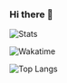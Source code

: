 ### Hi there 👋

![Stats](https://github-readme-stats.vercel.app/api?username=dbrrt&show_icons=true&count_private=true&hide=stars&include_all_commits=true&show_icons=true&layout=compact&theme=blueberry)

![Wakatime](https://github-readme-stats.vercel.app/api/wakatime?username=dbrrt&theme=blueberry)

![Top Langs](https://github-readme-stats.vercel.app/api/top-langs/?username=dbrrt&layout=compact&theme=blueberry)
